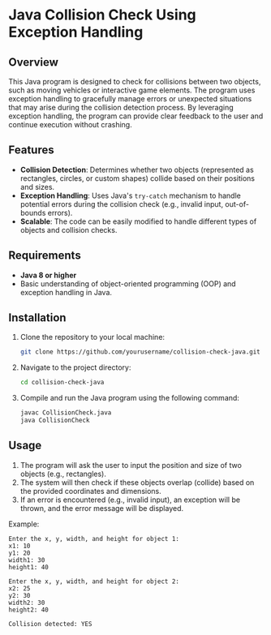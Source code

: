 # Java Collision Check Using Exception Handling

## Overview

This Java program is designed to check for collisions between two objects, such as moving vehicles or interactive game elements. The program uses exception handling to gracefully manage errors or unexpected situations that may arise during the collision detection process. By leveraging exception handling, the program can provide clear feedback to the user and continue execution without crashing.

## Features

- **Collision Detection**: Determines whether two objects (represented as rectangles, circles, or custom shapes) collide based on their positions and sizes.
- **Exception Handling**: Uses Java's `try-catch` mechanism to handle potential errors during the collision check (e.g., invalid input, out-of-bounds errors).
- **Scalable**: The code can be easily modified to handle different types of objects and collision checks.

## Requirements

- **Java 8 or higher**
- Basic understanding of object-oriented programming (OOP) and exception handling in Java.

## Installation

1. Clone the repository to your local machine:
    ```bash
    git clone https://github.com/yourusername/collision-check-java.git
    ```
2. Navigate to the project directory:
    ```bash
    cd collision-check-java
    ```
3. Compile and run the Java program using the following command:
    ```bash
    javac CollisionCheck.java
    java CollisionCheck
    ```

## Usage

1. The program will ask the user to input the position and size of two objects (e.g., rectangles).
2. The system will then check if these objects overlap (collide) based on the provided coordinates and dimensions.
3. If an error is encountered (e.g., invalid input), an exception will be thrown, and the error message will be displayed.

Example:

```plaintext
Enter the x, y, width, and height for object 1:
x1: 10
y1: 20
width1: 30
height1: 40

Enter the x, y, width, and height for object 2:
x2: 25
y2: 30
width2: 30
height2: 40

Collision detected: YES
